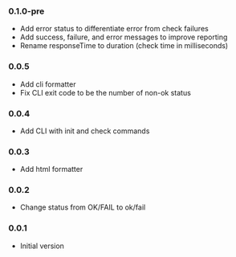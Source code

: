 ### 0.1.0-pre
* Add error status to differentiate error from check failures
* Add success, failure, and error messages to improve reporting
* Rename responseTime to duration (check time in milliseconds)

### 0.0.5
* Add cli formatter
* Fix CLI exit code to be the number of non-ok status

### 0.0.4
* Add CLI with init and check commands

### 0.0.3
* Add html formatter 

### 0.0.2
* Change status from OK/FAIL to ok/fail

### 0.0.1
* Initial version
